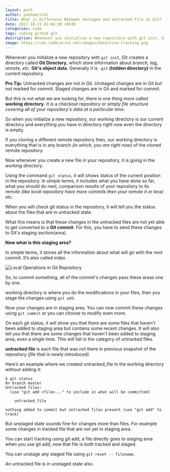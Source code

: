 ```yaml
---
layout: post
author: yashumittal
title: What is Difference Between Unstaged and Untracked File in Git?
date: 2017-10-21 02:04:30 +0530
categories: code
tags: coding github git
description: Whenever you initialize a new repository with git init, Git creates a directory called Git Directory, which store information about branch, tag, remote, etc. Git's object data. Generally it is .git in the current repository.
image: https://cdn.codecarrot.net/images/detective-tracking.png
---
```


Whenever you initialize a new repository with `git init`, Git creates a directory called **Git Directory**, which store information about *branch, tag, remote, etc*. **Git's object data**. Generally it is `.git` **(hidden directory)** in the current repository.

**Pro Tip:** Untracked changes are not in Git. Unstaged changes are in Git but not marked for commit. Staged changes are in Git and marked for commit.

But this is not what we are looking for, there is one thing more called **working directory**. It is a checkout repository or *simply file structure covering all of your repository's data at a particular time*.

So when you initialize a new repository, our working directory is our current directory and everything you have in directory right now even the directory is empty.

If you cloning a different remote repository then, our working directory is everything that is in any branch *(in which, you are right now)* of the cloned remote repository.

Now whenever you create a new file in your repository, it is going in the *working directory*.

Using the command `git status`, it will shows status of the current position in the repository. In simple terms, it includes what you have done so far, what you should do next, comparison results of your repository to its remote *(like local repository have more commits then your remote it or less)* etc.

When you will check git status in the repository, it will tell you the status about the files that are in untracked state.

What this means is that these changes in the untracked files are not yet able to get converted to a **Git commit**. For this, you have to send these changes to Git's staging section(area).

**Now what is this staging area?**

In simple terms, it stores all the information about what will go with the next commit. It’s also called index.

![Local Operations in Git Repository](https://cdn.codecarrot.net/images/main-qimg-ef1ac9925df956225785f65119ed6ddc.png)

So, to commit something, all of the commit's changes pass these areas one by one.

working directory is where you do the modifications in your files, then you stage the changes using `git add.`

Now your changes are in staging area. You can now commit these changes using `git commit` or you can choose to modify even more.

On each git status, it will show you that there are some files that haven't been added to staging area but contains some recent changes. It will also tell you that there are some changes that haven't been added to staging area, even a single time. This will fall in the category of untracked files.

**untracked file** is each file that was not there in previous snapshot of the repository *(file that is newly introduced)*.

Here’s an example where we created untracked_file in the working directory without adding it:

```
$ git status
On branch master
Untracked files:
  (use "git add <file>..." to include in what will be committed)

	untracked_file

nothing added to commit but untracked files present (use "git add" to track)
```

But unstaged state sounds fine for changes more than files. For example some changes in tracked file that are not yet in staging area.

You can start tracking using git add, a file directly goes to staging area when you use git add, now that file is both tracked and staged.

You can unstage any staged file using `git reset -- filename`.

An untracked file is in unstaged state also.
